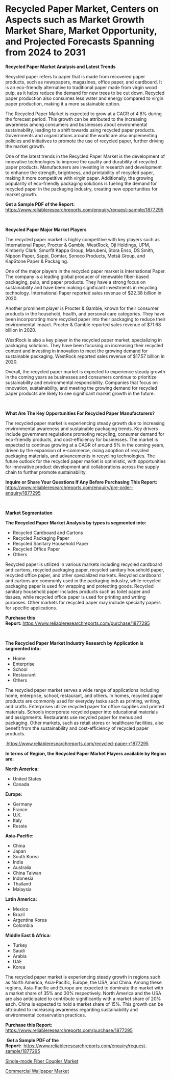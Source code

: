 <p><h1>Recycled Paper Market, Centers on Aspects such as Market Growth Market Share, Market Opportunity, and Projected Forecasts Spanning from 2024 to 2031</h1></p><p><strong>Recycled Paper Market Analysis and Latest Trends</strong></p>
<p><p>Recycled paper refers to paper that is made from recovered paper products, such as newspapers, magazines, office paper, and cardboard. It is an eco-friendly alternative to traditional paper made from virgin wood pulp, as it helps reduce the demand for new trees to be cut down. Recycled paper production also consumes less water and energy compared to virgin paper production, making it a more sustainable option.</p><p>The Recycled Paper Market is expected to grow at a CAGR of 4.8% during the forecast period. This growth can be attributed to the increasing awareness among consumers and businesses about environmental sustainability, leading to a shift towards using recycled paper products. Governments and organizations around the world are also implementing policies and initiatives to promote the use of recycled paper, further driving the market growth.</p><p>One of the latest trends in the Recycled Paper Market is the development of innovative technologies to improve the quality and durability of recycled paper products. Manufacturers are investing in research and development to enhance the strength, brightness, and printability of recycled paper, making it more competitive with virgin paper. Additionally, the growing popularity of eco-friendly packaging solutions is fueling the demand for recycled paper in the packaging industry, creating new opportunities for market growth.</p></p>
<p><strong>Get a Sample PDF of the Report:&nbsp;</strong> <a href="https://www.reliableresearchreports.com/enquiry/request-sample/1877295">https://www.reliableresearchreports.com/enquiry/request-sample/1877295</a></p>
<p>&nbsp;</p>
<p><strong>Recycled Paper Major Market Players</strong></p>
<p><p>The recycled paper market is highly competitive with key players such as International Paper, Procter & Gamble, WestRock, Oji Holdings, UPM, Kimberly Clark, Smurfit Kappa Group, Marubeni, Stora Enso, DS Smith, Nippon Paper, Sappi, Domtar, Sonoco Products, Metsä Group, and KapStone Paper & Packaging.</p><p>One of the major players in the recycled paper market is International Paper. The company is a leading global producer of renewable fiber-based packaging, pulp, and paper products. They have a strong focus on sustainability and have been making significant investments in recycling technology. International Paper reported sales revenue of $22.38 billion in 2020.</p><p>Another prominent player is Procter & Gamble, known for their consumer products in the household, health, and personal care categories. They have been incorporating more recycled paper into their packaging to reduce their environmental impact. Procter & Gamble reported sales revenue of $71.68 billion in 2020.</p><p>WestRock is also a key player in the recycled paper market, specializing in packaging solutions. They have been focusing on increasing their recycled content and investing in innovation to meet the growing demand for sustainable packaging. WestRock reported sales revenue of $17.57 billion in 2020.</p><p>Overall, the recycled paper market is expected to experience steady growth in the coming years as businesses and consumers continue to prioritize sustainability and environmental responsibility. Companies that focus on innovation, sustainability, and meeting the growing demand for recycled paper products are likely to see significant market growth in the future.</p></p>
<p>&nbsp;</p>
<p><strong>What Are The Key Opportunities For Recycled Paper Manufacturers?</strong></p>
<p><p>The recycled paper market is experiencing steady growth due to increasing environmental awareness and sustainable packaging trends. Key drivers include government regulations promoting recycling, consumer demand for eco-friendly products, and cost-efficiency for businesses. The market is expected to continue growing at a CAGR of around 5% in the coming years, driven by the expansion of e-commerce, rising adoption of recycled packaging materials, and advancements in recycling technologies. The future outlook for the recycled paper market is optimistic, with opportunities for innovative product development and collaborations across the supply chain to further promote sustainability.</p></p>
<p><strong>Inquire or Share Your Questions If Any Before Purchasing This Report:</strong> <a href="https://www.reliableresearchreports.com/enquiry/pre-order-enquiry/1877295">https://www.reliableresearchreports.com/enquiry/pre-order-enquiry/1877295</a></p>
<p>&nbsp;</p>
<p><strong>Market Segmentation</strong></p>
<p><strong>The Recycled Paper Market Analysis by types is segmented into:</strong></p>
<p><ul><li>Recycled Cardboard and Cartons</li><li>Recycled Packaging Paper</li><li>Recycled Sanitary Household Paper</li><li>Recycled Office Paper</li><li>Others</li></ul></p>
<p><p>Recycled paper is utilized in various markets including recycled cardboard and cartons, recycled packaging paper, recycled sanitary household paper, recycled office paper, and other specialized markets. Recycled cardboard and cartons are commonly used in the packaging industry, while recycled packaging paper is used for wrapping and protecting goods. Recycled sanitary household paper includes products such as toilet paper and tissues, while recycled office paper is used for printing and writing purposes. Other markets for recycled paper may include specialty papers for specific applications.</p></p>
<p><strong>Purchase this Report:&nbsp;</strong><a href="https://www.reliableresearchreports.com/purchase/1877295">https://www.reliableresearchreports.com/purchase/1877295</a></p>
<p>&nbsp;</p>
<p><strong>The Recycled Paper Market Industry Research by Application is segmented into:</strong></p>
<p><ul><li>Home</li><li>Enterprise</li><li>School</li><li>Restaurant</li><li>Others</li></ul></p>
<p><p>The recycled paper market serves a wide range of applications including home, enterprise, school, restaurant, and others. In homes, recycled paper products are commonly used for everyday tasks such as printing, writing, and crafts. Enterprises utilize recycled paper for office supplies and printed materials. Schools incorporate recycled paper into educational materials and assignments. Restaurants use recycled paper for menus and packaging. Other markets, such as retail stores or healthcare facilities, also benefit from the sustainability and cost-efficiency of recycled paper products.</p></p>
<p><a href="https://www.reliableresearchreports.com/recycled-paper-r1877295">&nbsp;https://www.reliableresearchreports.com/recycled-paper-r1877295</a></p>
<p><strong>In terms of Region, the Recycled Paper Market Players available by Region are:</strong></p>
<p>
    <p> <strong> North America: </strong>
        <ul>
            <li>United States</li>
            <li>Canada</li>
        </ul>
        </p> 
    <p> <strong> Europe: </strong>
        <ul>
            <li>Germany</li>
            <li>France</li>
            <li>U.K.</li>
            <li>Italy</li>
            <li>Russia</li>
        </ul>
        </p> 
    <p> <strong> Asia-Pacific: </strong>
        <ul>
            <li>China</li>
            <li>Japan</li>
            <li>South Korea</li>
            <li>India</li>
            <li>Australia</li>
            <li>China Taiwan</li>
            <li>Indonesia</li>
            <li>Thailand</li>
            <li>Malaysia</li>
        </ul>
        </p> 
    <p> <strong> Latin America: </strong>
        <ul>
            <li>Mexico</li>
            <li>Brazil</li>
            <li>Argentina Korea</li>
            <li>Colombia</li>
        </ul>
        </p> 
    <p> <strong> Middle East & Africa: </strong>
        <ul>
            <li>Turkey</li>
            <li>Saudi</li>
            <li>Arabia</li>
            <li>UAE</li>
            <li>Korea</li>
        </ul>
    </p>
    </p>
<p><p>The recycled paper market is experiencing steady growth in regions such as North America, Asia-Pacific, Europe, the USA, and China. Among these regions, Asia-Pacific and Europe are expected to dominate the market with a market share of 35% and 30% respectively. North America and the USA are also anticipated to contribute significantly with a market share of 20% each. China is expected to hold a market share of 15%. This growth can be attributed to increasing awareness regarding sustainability and environmental conservation practices.</p></p>
<p><strong>Purchase this Report: </strong><a href="https://www.reliableresearchreports.com/purchase/1877295">https://www.reliableresearchreports.com/purchase/1877295</a></p>
<p>&nbsp;<strong>Get a Sample PDF of the Report:&nbsp;&nbsp;</strong><a href="https://www.reliableresearchreports.com/enquiry/request-sample/1877295">https://www.reliableresearchreports.com/enquiry/request-sample/1877295</a></p>
<p><strong></strong></p>
<p><p><a href="https://view.publitas.com/reportprime-1/an-in-depth-analysis-of-the-global-single-mode-fiber-coupler-market-scope-and-its-rapid-growing-14-8-cagr-forcasted-for-period-from-2024-to-2031/">Single-mode Fiber Coupler Market</a></p><p><a href="https://github.com/sahltyb2/Market-Research-Report-List-1/blob/main/commercial-wallpaper-market.md">Commercial Wallpaper Market</a></p></p>